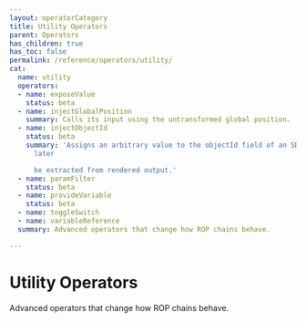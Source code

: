 ```yaml
---
layout: operatorCategory
title: Utility Operators
parent: Operators
has_children: true
has_toc: false
permalink: /reference/operators/utility/
cat:
  name: utility
  operators:
  - name: exposeValue
    status: beta
  - name: injectGlobalPosition
    summary: Calls its input using the untransformed global position.
  - name: injectObjectId
    status: beta
    summary: 'Assigns an arbitrary value to the objectId field of an SDF, which can
      later

      be extracted from rendered output.'
  - name: paramFilter
    status: beta
  - name: provideVariable
    status: beta
  - name: toggleSwitch
  - name: variableReference
  summary: Advanced operators that change how ROP chains behave.

---
```


# Utility Operators

Advanced operators that change how ROP chains behave.

